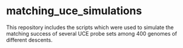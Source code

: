 # matching_uce_simulations
This repository includes the scripts which were used to simulate the matching success of several UCE probe sets among 400 genomes of different descents.
